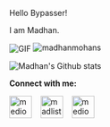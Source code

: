 Hello Bypasser!

I am Madhan.

<img align="center" alt="GIF" src="https://64.media.tumblr.com/ca9e88da893983165efe900cfe141aba/tumblr_nnx3wcLEKt1qciqqno3_640.gifv" />

<img src="https://komarev.com/ghpvc/?username=madhanmohans" alt="madhanmohans" />

![Madhan's Github stats](https://github-readme-stats.vercel.app/api?username=madhanmohans&show_icons=true)

**Connect with me:**

<p align="left">
<a href="https://instagram.com/mediocremind_" target="blank"><img align="center" src="https://cdn.jsdelivr.net/npm/simple-icons@3.0.1/icons/instagram.svg" alt="mediocremind" height="40" width="40" /></a> &nbsp;&nbsp;
<a href="https://open.spotify.com/user/wo4kcrsub29cxt5a4r6die548" target="blank"><img align="center" src="https://cdn.jsdelivr.net/npm/simple-icons@3.0.1/icons/spotify.svg" alt="madlistener" height="40" width="40" /></a> &nbsp;&nbsp;
<a href="https://www.linkedin.com/in/madhan-mohan-s-330b591a3/" target="blank"><img align="center" src="https://cdn.jsdelivr.net/npm/simple-icons@3.0.1/icons/linkedin.svg" alt="mediocremind" height="40" width="40" /></a> &nbsp;&nbsp;

